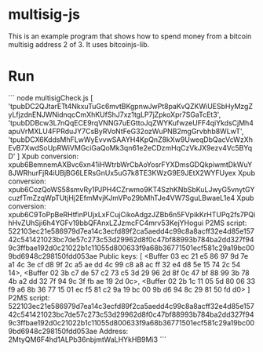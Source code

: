 # multisig-js

This is an example program that shows how to spend money from a bitcoin multisig address 2 of 3.   It uses bitcoinjs-lib.


# Run

´´´
node multisigCheck.js 
[
  'tpubDC2QJtarETt4NkxuTuGc6mvtBKgpnwJwPt8paKvQZKWiUESbHyMzgZyLfjzdnENJWNidnqcCmXhKUfShJ7xz1tgLP7jZpkoXpr7SGaTcEt3',
  'tpubDDBcw3L7nQqECE9rqVNNG7uEGttoJqZWYKufwzeUFF4qiYkdsCjMh4apuVrMXLU4FPRduJY7CsByRVoNtFeG32ozWuPNB2mgGrvbhb8WLwT',
  'tpubDCX6KddsMhFLwWyEvvwSAAYH4KpQnZ8kXw9UweqDbQacVcWzXhEvB7XwdSoUpRWiVMGciGaQoMk3qn61e2eCDzmHqCzVkJX9ezv4Vc5BYqD'
]
Xpub conversion:  xpub6BemnemAXBvc6xn41iHWtrbWrCbAoYosrFYXDmsGDQkpiwmtDkWuY8JWRhurFjR4iUBjBG6LERsGnUx5uG7k8TE3KWzG9E9JEtX2WYFUyex
Xpub conversion:  xpub6CozQoWS58smvRy1PJPH4CZrwmo9KT4SzhKNbSbKuLJwyG5vnytGYcuzfTmZzqWpTUtjHj2EfmMvjKJmVPo29bMhTJe4VW7SguLBwaeL1e4
Xpub conversion:  xpub6C9ToPpBeRHtfinPUjxLxFCujCikoAdgzJZBb6n5FVpikKrHTUPq2fs7PQihHvZUhSji6h4YGFv19bbQFAnxLZJzmcFC4mrv53KejYHogui
P2MS script: 522103ec21e586979d7ea14c3ecfd89f2ca5aedd4c99c8a8acff32e4d85e15742c541421023bc7de57c273c53d29962d8f0c47bf88993b784ba2dd327f949c3ffbae192d0c21022b1c11055d800633f9a68b36771501ecf581c29a19bc009bd6948c298150fdd053ae
Public keys: [
  <Buffer 03 ec 21 e5 86 97 9d 7e a1 4c 3e cf d8 9f 2c a5 ae dd 4c 99 c8 a8 ac ff 32 e4 d8 5e 15 74 2c 54 14>,
  <Buffer 02 3b c7 de 57 c2 73 c5 3d 29 96 2d 8f 0c 47 bf 88 99 3b 78 4b a2 dd 32 7f 94 9c 3f fb ae 19 2d 0c>,
  <Buffer 02 2b 1c 11 05 5d 80 06 33 f9 a6 8b 36 77 15 01 ec f5 81 c2 9a 19 bc 00 9b d6 94 8c 29 81 50 fd d0>
]
P2MS script: 522103ec21e586979d7ea14c3ecfd89f2ca5aedd4c99c8a8acff32e4d85e15742c541421023bc7de57c273c53d29962d8f0c47bf88993b784ba2dd327f949c3ffbae192d0c21022b1c11055d800633f9a68b36771501ecf581c29a19bc009bd6948c298150fdd053ae
Address: 2MtyQM6F4hd1ALPb36nbjmtWaLHYkHB9Mi3
´´´
